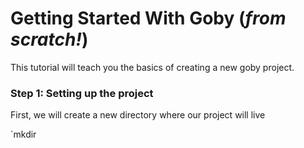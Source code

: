 # Getting Started With Goby (_from scratch!_)

This tutorial will teach you the basics of creating a new goby project.

### Step 1: Setting up the project

First, we will create a new directory where our project will live

`mkdir 
